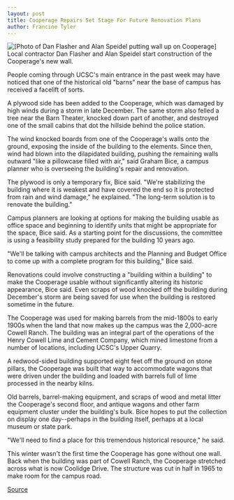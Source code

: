 ```yaml
---
layout: post
title: Cooperage Repairs Set Stage For Future Renovation Plans
author: Francine Tyler
---
```


![\[Photo of Dan Flasher and Alan Speidel putting wall up on Cooperage\]][1] Local contractor Dan Flasher and Alan Speidel start construction of the Cooperage's new wall.

People coming through UCSC's main entrance in the past week may have noticed that one of the historical old "barns" near the base of campus has received a facelift of sorts.

A plywood side has been added to the Cooperage, which was damaged by high winds during a storm in late December. The same storm also felled a tree near the Barn Theater, knocked down part of another, and destroyed one of the small cabins that dot the hillside behind the police station.

The wind knocked boards from one of the Cooperage's walls onto the ground, exposing the inside of the building to the elements. Since then, wind had blown into the dilapidated building, pushing the remaining walls outward "like a pillowcase filled with air," said Graham Bice, a campus planner who is overseeing the building's repair and renovation.

The plywood is only a temporary fix, Bice said. "We're stabilizing the building where it is weakest and have covered the end so it is protected from rain and wind damage," he explained. "The long-term solution is to renovate the building."

Campus planners are looking at options for making the building usable as office space and beginning to identify units that might be appropriate for the space, Bice said. As a starting point for the discussions, the committee is using a feasibility study prepared for the building 10 years ago.

"We'll be talking with campus architects and the Planning and Budget Office to come up with a complete program for this building," Bice said.

Renovations could involve constructing a "building within a building" to make the Cooperage usable without significantly altering its historic appearance, Bice said. Even scraps of wood knocked off the building during December's storm are being saved for use when the building is restored sometime in the future.

The Cooperage was used for making barrels from the mid-1800s to early 1900s when the land that now makes up the campus was the 2,000-acre Cowell Ranch. The building was an integral part of the operations of the Henry Cowell Lime and Cement Company, which mined limestone from a number of locations, including UCSC's Upper Quarry.

A redwood-sided building supported eight feet off the ground on stone pillars, the Cooperage was built that way to accommodate wagons that were driven under the building and loaded with barrels full of lime processed in the nearby kilns.

Old barrels, barrel-making equipment, and scraps of wood and metal litter the Cooperage's second floor, and antique wagons and other farm equipment cluster under the building's bulk. Bice hopes to put the collection on display one day--perhaps in the building itself, perhaps at a local museum or state park.

"We'll need to find a place for this tremendous historical resource," he said.

This winter wasn't the first time the Cooperage has gone without one wall. Back when the building was part of Cowell Ranch, the Cooperage stretched across what is now Coolidge Drive. The structure was cut in half in 1965 to make room for the campus road.

[1]: http://www1.ucsc.edu/oncampus/currents/97-98/art/cooperage.98-03-23.gif

[Source](http://www1.ucsc.edu/oncampus/currents/97-98/03-23/cooperage.htm "Permalink to Cooperage repairs: 03-23-98")
